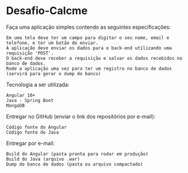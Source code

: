 # Desafio-Calcme


Faça uma aplicação simples contendo as seguintes especificações:

    Em uma tela deve ter um campo para digitar o seu nome, email e telefone, e ter um botão de enviar.
    A aplicação deve enviar os dados para o back-end utilizando uma requisição 'POST'.
    O back-end deve receber a requisição e salvar os dados recebidos no banco de dados.
    Rode a aplicação uma vez para ter um registro no banco de dados (servirá para gerar o dump do banco)

Tecnologia a ser utilizada:

    Angular 10+
    Java - Spring Boot
    MongoDB


Entregar no GitHub (enviar o link dos repositórios por e-mail):

    Código fonte do Angular
    Código fonte do Java

Entregar por e-mail:

    Build do Angular (pasta pronta para rodar em produção)
    Build do Java (arquivo .war)
    Dump do banco de dados (pasta ou arquivo compactado)
